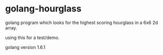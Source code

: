 # golang-hourglass

golang program which looks for the highest scoring hourglass in a 6x6 2d array.

using this for a test/demo.

golang version 1.6.1
